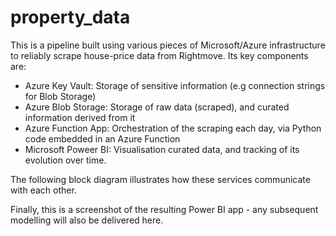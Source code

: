 # property_data
This is a pipeline built using various pieces of Microsoft/Azure infrastructure to reliably scrape house-price data from Rightmove. Its key components are:
- Azure Key Vault: Storage of sensitive information (e.g connection strings for Blob Storage)
- Azure Blob Storage: Storage of raw data (scraped), and curated information derived from it
- Azure Function App: Orchestration of the scraping each day, via Python code embedded in an Azure Function
- Microsoft Poweer BI: Visualisation curated data, and tracking of its evolution over time.

The following block diagram illustrates how these services communicate with each other.

Finally, this is a screenshot of the resulting Power BI app - any subsequent modelling will also be delivered here.
